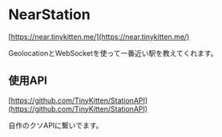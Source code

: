 # NearStation

[https://near.tinykitten.me/](https://near.tinykitten.me/)

GeolocationとWebSocketを使って一番近い駅を教えてくれます。

## 使用API
[https://github.com/TinyKitten/StationAPI](https://github.com/TinyKitten/StationAPI)

自作のクソAPIに繋いでます。
